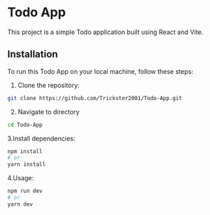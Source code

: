 # Todo App

This project is a simple Todo application built using React and Vite.

## Installation

To run this Todo App on your local machine, follow these steps:

1. Clone the repository:
```bash
git clone https://github.com/Trickster2001/Todo-App.git
```


2. Navigate to directory
```bash
cd Todo-App
```


3.Install dependencies:
```bash
npm install
# or
yarn install
```


4.Usage:
```bash
npm run dev
# or
yarn dev
```